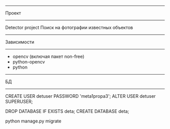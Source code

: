 -- --------------------------------------------------
Проект
-- --------------------------------------------------
 Detector project
Поиск на фотографии известных объектов

-- --------------------------------------------------
Зависимости
-- --------------------------------------------------
- opencv (включая пакет non-free)
- python-opencv
- python
-- --------------------------------------------------
БД
-- --------------------------------------------------
CREATE USER detuser PASSWORD 'meta1propa3'; 
ALTER USER detuser SUPERUSER;

DROP DATABASE IF EXISTS deta;
CREATE DATABASE deta;

python manage.py migrate
